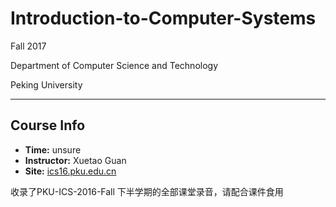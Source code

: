# Introduction-to-Computer-Systems

Fall 2017

Department of Computer Science and Technology

Peking University

------

## Course Info

* **Time:** unsure
* **Instructor:** Xuetao Guan
* **Site:** [ics16.pku.edu.cn](ics16.pku.edu.cn)

收录了PKU-ICS-2016-Fall 下半学期的全部课堂录音，请配合课件食用

